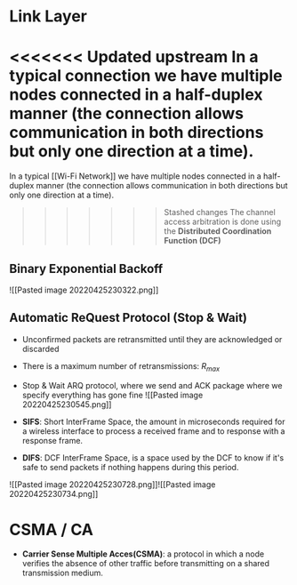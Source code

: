 # Link Layer
<<<<<<< Updated upstream
In a typical connection we have multiple nodes connected in a half-duplex manner (the connection allows communication in both directions but only one direction at a time). 
=======
In a typical [[Wi-Fi Network]] we have multiple nodes connected in a half-duplex manner (the connection allows communication in both directions but only one direction at a time). 
>>>>>>> Stashed changes
The channel access arbitration is done using the **Distributed Coordination Function (DCF)** 

## Binary Exponential Backoff
![[Pasted image 20220425230322.png]]


## Automatic ReQuest Protocol (Stop & Wait)
* Unconfirmed packets are retransmitted until they are acknowledged or discarded
* There is a maximum number of retransmissions: $R_{max}$
* Stop & Wait ARQ protocol, where we send and ACK package where we specify everything has gone fine
![[Pasted image 20220425230545.png]]

* **SIFS**: Short InterFrame Space, the amount in microseconds required for a wireless interface to process a received frame and to response with a response frame.
* **DIFS**: DCF InterFrame Space, is a space used by the DCF to know if it's safe to send packets if nothing happens during this period.

![[Pasted image 20220425230728.png]]![[Pasted image 20220425230734.png]]

# CSMA / CA
* **Carrier Sense Multiple Acces(CSMA)**:  a protocol in which a node verifies the absence of other traffic before transmitting on a shared transmission medium.
 